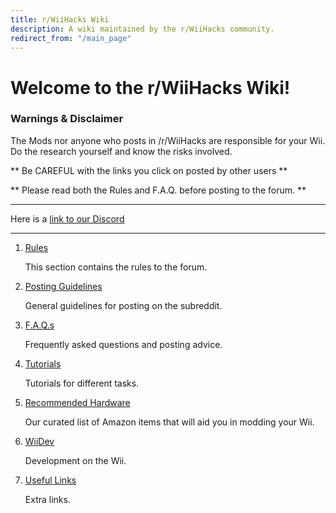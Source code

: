 ```yaml
---
title: r/WiiHacks Wiki
description: A wiki maintained by the r/WiiHacks community.
redirect_from: "/main_page"
---
```


# Welcome to the r/WiiHacks Wiki!

### Warnings & Disclaimer

  The Mods nor anyone who posts in /r/WiiHacks are responsible for your Wii. Do the research yourself and know the risks involved.

  ** Be CAREFUL with the links you click on posted by other users **

  ** Please read both the Rules and F.A.Q. before posting to the forum. **

----

Here is a [link to our Discord](https://discord.gg/6fsXnTr)

----

1. [Rules](./rules/rules.md)

   This section contains the rules to the forum.

2. [Posting Guidelines](./rules/posting.md)

   General guidelines for posting on the subreddit.

3. [F.A.Q.s](./faqs/faqs.md)
 
   Frequently asked questions and posting advice.

4. [Tutorials](./tutorials/tutorials.md) 
    
   Tutorials for different tasks.

5. [Recommended Hardware](./amazon/amazon.md)

   Our curated list of Amazon items that will aid you in modding your Wii.

6. [WiiDev](./wiidev/wiidev.md) 
   
   Development on the Wii.

7. [Useful Links](./links/links.md)
   
   Extra links.
